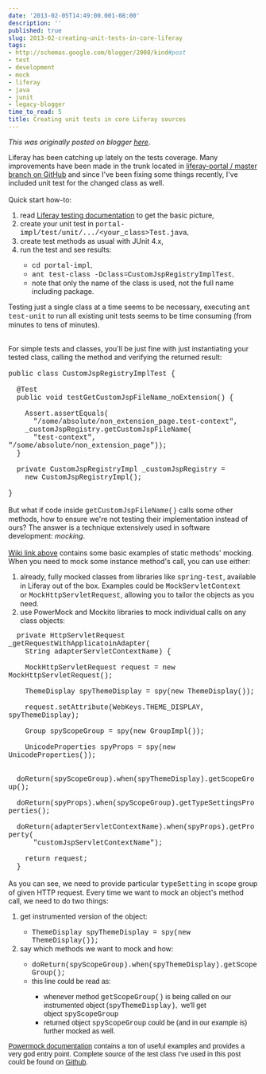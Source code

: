 ```yaml
---
date: '2013-02-05T14:49:00.001-08:00'
description: ''
published: true
slug: 2013-02-creating-unit-tests-in-core-liferay
tags:
- http://schemas.google.com/blogger/2008/kind#post
- test
- development
- mock
- liferay
- java
- junit
- legacy-blogger
time_to_read: 5
title: Creating unit tests in core Liferay sources
---
```


*This was originally posted on blogger [here](https://josef-sustacek-ee.blogspot.com/2013/02/creating-unit-tests-in-core-liferay.html)*.

Liferay has been catching up lately on the tests coverage. Many improvements have been made in the trunk located in <a href="https://github.com/liferay/liferay-portal">liferay-portal / master branch on GitHub</a> and since I've been fixing some things recently, I've included unit test for the changed class as well.<br />
<br />
Quick start how-to:<br />
<ol>
<li>read&nbsp;<a href="http://www.liferay.com/community/wiki/-/wiki/Main/Liferay+Testing+Infrastructure">Liferay testing documentation</a>&nbsp;to get the basic picture,</li>
<li>create your unit test in <span style="font-family: Courier New, Courier, monospace;">portal-impl/test/unit/.../&lt;your_class&gt;Test.java</span><span style="font-family: Arial, Helvetica, sans-serif;">,</span></li>
<li>create test methods as usual with JUnit 4.x,</li>
<li>run the test and see results:</li>
</ol>
<ul><ul>
<li><span style="font-family: Courier New, Courier, monospace;">cd portal-impl</span><span style="font-family: Arial, Helvetica, sans-serif;">,</span></li>
<li><span style="font-family: Courier New, Courier, monospace;">ant test-class -Dclass=CustomJspRegistryImplTest</span><span style="font-family: Arial, Helvetica, sans-serif;">,</span></li>
<li>note that only the name of the class is used, not the full name including package.</li>
</ul>
</ul>
Testing just a single class at a time seems to be necessary, executing&nbsp;<span style="font-family: Courier New, Courier, monospace;">ant test-unit</span>&nbsp;to run all existing unit tests seems to be time consuming (from minutes to tens of minutes).<br />
<div>
<br />
<ul>
</ul>
<div>
<a name="more"></a></div>
<div>
For simple tests and classes, you'll be just fine with just instantiating your tested class, calling the method and verifying the returned result:</div>
<div>
<br /></div>
<div>
<span style="font-family: Courier New, Courier, monospace;">public class CustomJspRegistryImplTest {</span></div>
<div>
<span style="font-family: Courier New, Courier, monospace;"><br /></span></div>
<div>
<div>
<span style="font-family: Courier New, Courier, monospace;"><span class="Apple-tab-span" style="white-space: pre;">  </span>@Test</span></div>
<div>
<span style="font-family: Courier New, Courier, monospace;"><span class="Apple-tab-span" style="white-space: pre;">  </span>public void testGetCustomJspFileName_noExtension() {</span></div>
<div>
<span style="font-family: Courier New, Courier, monospace;"><br /></span></div>
<div>
<span style="font-family: Courier New, Courier, monospace;"><span class="Apple-tab-span" style="white-space: pre;">    </span>Assert.assertEquals(</span></div>
<div>
<span style="font-family: Courier New, Courier, monospace;"><span class="Apple-tab-span" style="white-space: pre;">   &nbsp;</span></span><span style="font-family: 'Courier New', Courier, monospace; white-space: pre;">  </span><span style="font-family: 'Courier New', Courier, monospace;">"/some/absolute/non_extension_page.test-context",</span></div>
<div>
<span style="font-family: Courier New, Courier, monospace;"><span class="Apple-tab-span" style="white-space: pre;">    </span>_customJspRegistry.getCustomJspFileName(</span></div>
<div>
<span style="font-family: 'Courier New', Courier, monospace; white-space: pre;"> &nbsp;</span><span style="font-family: 'Courier New', Courier, monospace; white-space: pre;"> &nbsp;</span><span style="font-family: 'Courier New', Courier, monospace; white-space: pre;">  </span><span style="font-family: 'Courier New', Courier, monospace;">"test-context", "/some/absolute/non_extension_page"));</span><br />
<span style="font-family: 'Courier New', Courier, monospace; white-space: pre;">  </span><span style="font-family: 'Courier New', Courier, monospace;">}</span></div>
</div>
<div>
<span style="font-family: Courier New, Courier, monospace;"><br /></span></div>
<div>
<div>
<span style="font-family: Courier New, Courier, monospace;"><span class="Apple-tab-span" style="white-space: pre;">&nbsp;</span></span><span style="font-family: 'Courier New', Courier, monospace; white-space: pre;"> </span><span style="font-family: 'Courier New', Courier, monospace;">private CustomJspRegistryImpl _customJspRegistry =</span></div>
<div>
<span style="font-family: 'Courier New', Courier, monospace; white-space: pre;"> &nbsp;</span><span style="font-family: 'Courier New', Courier, monospace; white-space: pre;">  </span><span style="font-family: 'Courier New', Courier, monospace;">new CustomJspRegistryImpl();</span></div>
</div>
<div>
<span style="font-family: Courier New, Courier, monospace;"><br /></span></div>
<div>
<span style="font-family: Courier New, Courier, monospace;">}</span></div>
<div>
<br /></div>
<div>
But what if code inside&nbsp;<span style="font-family: Courier New, Courier, monospace;">getCustomJspFileName()</span> calls some other methods, how to ensure we're not testing their implementation instead of ours? The answer is a technique extensively used in software development:&nbsp;<i>mocking</i>.&nbsp;</div>
<div>
<br /></div>
<div>
<a href="http://www.liferay.com/community/wiki/-/wiki/Main/Liferay+Testing+Infrastructure#section-Liferay+Testing+Infrastructure-Unit+test+with+external+dependencies">Wiki link above</a> contains some basic examples of static methods' mocking. When you need to mock some instance method's call, you can use either:</div>
<div>
<ol>
<li>already, fully mocked classes from libraries like&nbsp;<span style="font-family: Courier New, Courier, monospace;">spring-test</span>, available in Liferay out of the box. Examples could be <span style="font-family: Courier New, Courier, monospace;">MockServletContext</span> or&nbsp;<span style="font-family: Courier New, Courier, monospace;">MockHttpServletRequest</span>, allowing you to tailor the objects as you need.</li>
<li>use PowerMock and Mockito libraries to mock individual calls on any class objects:</li>
</ol>
<div>
<div>
<span style="font-family: Courier New, Courier, monospace;"><span style="white-space: pre;">&nbsp; </span>private HttpServletRequest _getRequestWithApplicatoinAdapter(</span></div>
<div>
<span style="font-family: Courier New, Courier, monospace;"><span class="Apple-tab-span" style="white-space: pre;">&nbsp;</span></span><span style="font-family: 'Courier New', Courier, monospace; white-space: pre;">&nbsp;</span><span style="font-family: 'Courier New', Courier, monospace; white-space: pre;">  </span><span style="font-family: 'Courier New', Courier, monospace;">String adapterServletContextName) {</span></div>
<div>
<span style="font-family: Courier New, Courier, monospace;"><br /></span></div>
<div>
<span style="font-family: Courier New, Courier, monospace;"><span class="Apple-tab-span" style="white-space: pre;">&nbsp;</span></span><span style="font-family: 'Courier New', Courier, monospace; white-space: pre;">   </span><span style="font-family: 'Courier New', Courier, monospace;">MockHttpServletRequest request = new MockHttpServletRequest();</span></div>
<div>
<span style="font-family: Courier New, Courier, monospace;"><br /></span></div>
<div>
<span style="font-family: Courier New, Courier, monospace;"><span class="Apple-tab-span" style="white-space: pre;">&nbsp;</span></span><span style="font-family: 'Courier New', Courier, monospace; white-space: pre;">   </span><span style="font-family: 'Courier New', Courier, monospace;">ThemeDisplay spyThemeDisplay = spy(new ThemeDisplay());</span></div>
<div>
<span style="font-family: Courier New, Courier, monospace;"><br /></span></div>
<div>
<span style="font-family: Courier New, Courier, monospace;"><span class="Apple-tab-span" style="white-space: pre;">    </span>request.setAttribute(WebKeys.THEME_DISPLAY, spyThemeDisplay);</span></div>
<div>
<span style="font-family: Courier New, Courier, monospace;"><br /></span></div>
<div>
<span style="font-family: Courier New, Courier, monospace;"><span class="Apple-tab-span" style="white-space: pre;"> &nbsp;</span></span><span style="font-family: 'Courier New', Courier, monospace; white-space: pre;">  </span><span style="font-family: 'Courier New', Courier, monospace;">Group spyScopeGroup = spy(new GroupImpl());</span></div>
<div>
<span style="font-family: Courier New, Courier, monospace;"><br /></span></div>
<div>
<span style="font-family: Courier New, Courier, monospace;"><span class="Apple-tab-span" style="white-space: pre;"> &nbsp;</span></span><span style="font-family: 'Courier New', Courier, monospace; white-space: pre;">  </span><span style="font-family: 'Courier New', Courier, monospace;">UnicodeProperties spyProps = spy(new UnicodeProperties());</span></div>
<div>
<span style="font-family: Courier New, Courier, monospace;"><br /></span></div>
<div>
<span style="font-family: Courier New, Courier, monospace;"><span class="Apple-tab-span" style="white-space: pre;"> &nbsp;</span></span><span style="font-family: 'Courier New', Courier, monospace; white-space: pre;">  </span><span style="font-family: 'Courier New', Courier, monospace;">doReturn(spyScopeGroup).when(spyThemeDisplay).getScopeGroup();</span></div>
<div>
<span style="font-family: Courier New, Courier, monospace;"><span class="Apple-tab-span" style="white-space: pre;"> &nbsp;</span></span><span style="font-family: 'Courier New', Courier, monospace; white-space: pre;">  </span><span style="font-family: 'Courier New', Courier, monospace;">doReturn(spyProps).when(spyScopeGroup).getTypeSettingsProperties();</span></div>
<div>
<span style="font-family: Courier New, Courier, monospace;"><span class="Apple-tab-span" style="white-space: pre;"> &nbsp;</span></span><span style="font-family: 'Courier New', Courier, monospace; white-space: pre;">  </span><span style="font-family: 'Courier New', Courier, monospace;">doReturn(adapterServletContextName).when(spyProps).getProperty(</span><br />
<span style="font-family: 'Courier New', Courier, monospace; white-space: pre;"> &nbsp;</span><span style="font-family: 'Courier New', Courier, monospace; white-space: pre;"> &nbsp;</span><span style="font-family: 'Courier New', Courier, monospace; white-space: pre;">  </span><span style="font-family: 'Courier New', Courier, monospace;">"customJspServletContextName");</span></div>
<div>
<span style="font-family: Courier New, Courier, monospace;"><br /></span></div>
<div>
<span style="font-family: Courier New, Courier, monospace;"><span class="Apple-tab-span" style="white-space: pre;"> &nbsp;</span></span><span style="font-family: 'Courier New', Courier, monospace; white-space: pre;">  </span><span style="font-family: 'Courier New', Courier, monospace;">return request;</span></div>
<div>
<span style="font-family: Courier New, Courier, monospace;"><span style="white-space: pre;">&nbsp; </span>}</span></div>
</div>
</div>
<div>
<br /></div>
<div>
As you can see, we need to provide particular <span style="font-family: Courier New, Courier, monospace;">typeSetting</span> in scope group of given HTTP request. Every time we want to mock an object's method call, we need to do two things:</div>
<div>
<ol>
<li>get instrumented version of the object:</li>
<ul>
<li><span style="font-family: 'Courier New', Courier, monospace;">ThemeDisplay spyThemeDisplay = spy(new ThemeDisplay());</span></li>
</ul>
<li>say which methods we want to mock and how:</li>
<ul>
<li><span style="font-family: 'Courier New', Courier, monospace;">doReturn(spyScopeGroup).when(spyThemeDisplay).getScopeGroup();</span></li>
<li><span style="font-family: Arial, Helvetica, sans-serif;">this line could be read as:&nbsp;</span></li>
<ul>
<li><span style="font-family: Arial, Helvetica, sans-serif;">whenever method&nbsp;</span><span style="font-family: 'Courier New', Courier, monospace;">getScopeGroup()</span><span style="font-family: Arial, Helvetica, sans-serif;">&nbsp;is being called on our instrumented object (</span><span style="font-family: 'Courier New', Courier, monospace;">spyThemeDisplay)</span><span style="font-family: Arial, Helvetica, sans-serif;">,&nbsp;&nbsp;we'll get object&nbsp;</span><span style="font-family: 'Courier New', Courier, monospace;">spyScopeGroup</span></li>
<li><span style="font-family: Arial, Helvetica, sans-serif;">returned object&nbsp;<span style="font-family: 'Courier New', Courier, monospace;">spyScopeGroup</span>&nbsp;could be (and in our example is) further mocked as well.</span></li>
</ul>
</ul>
</ol>
<span style="font-family: Arial, Helvetica, sans-serif;"><a href="http://code.google.com/p/powermock/wiki/MockitoUsage13">Powermock documentation</a> contains a ton of useful examples and provides a very god entry point.&nbsp;</span><span style="font-family: Arial, Helvetica, sans-serif;">Complete source of the test class I've used in this post could be found on&nbsp;</span><a href="https://github.com/sustacek/liferay-portal/blob/LPS-30219/portal-impl/test/unit/com/liferay/portal/util/CustomJspRegistryImplTest.java" style="font-family: Arial, Helvetica, sans-serif;">Github</a><span style="font-family: Arial, Helvetica, sans-serif;">.&nbsp;</span></div>
</div>